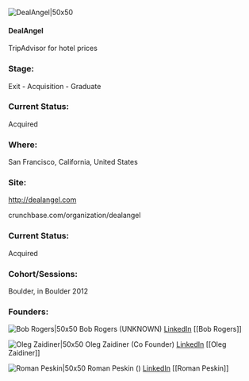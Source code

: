 

![DealAngel|50x50](https://pbs.twimg.com/profile_images/2241503155/DG_thumbnail_bigger.jpg)

#### DealAngel
TripAdvisor for hotel prices

### Stage: 
Exit - Acquisition - Graduate 

### Current Status: 
Acquired

### Where:
San Francisco, California, United States

### Site:
http://dealangel.com



crunchbase.com/organization/dealangel

### Current Status: 
Acquired

### Cohort/Sessions: 
Boulder, in Boulder 2012

### Founders: 

![Bob Rogers|50x50](https://apimg.techstars.com/connect/images/image_files/5d91ef6ea36c11122c000741/original/Bob_profile_new_high.JPG) Bob Rogers (UNKNOWN) [LinkedIn](https://linkedin.com/in/rogersr) [[Bob Rogers]]

![Oleg Zaidiner|50x50](https://s3.amazonaws.com/photos.angel.co/users/136960-medium_jpg?1339381566) Oleg Zaidiner (Co Founder) [LinkedIn](https://linkedin.com/in/zeroowl) [[Oleg Zaidiner]]

![Roman Peskin|50x50](http://s3.amazonaws.com/ts-accel-connect-uploads/images/image_files/5cffc96d34a60d13ae000005/original/Roman_Peskin_avatar_2018_color.jpg) Roman Peskin () [LinkedIn](https://linkedin.com/in/romanpeskin) [[Roman Peskin]]


